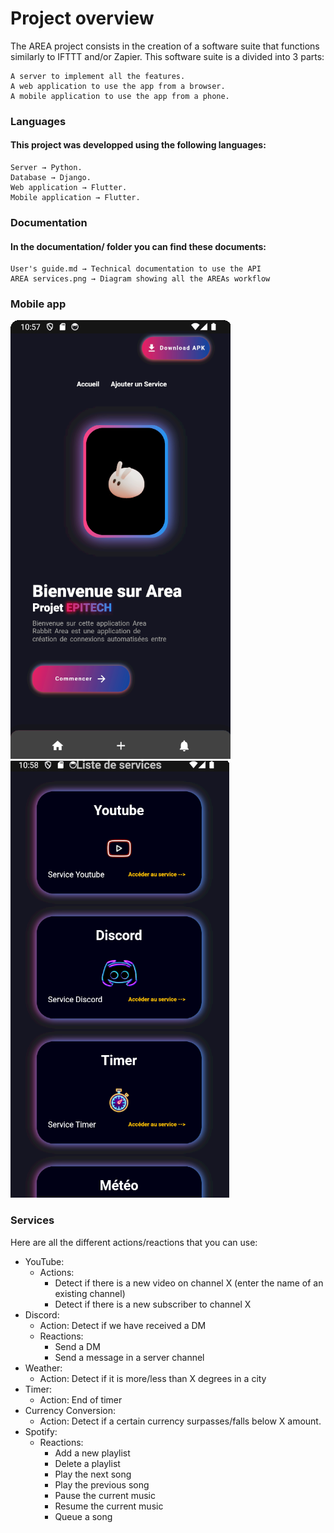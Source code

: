 # Project overview

The AREA project consists in the creation of a software suite that functions similarly to IFTTT and/or Zapier. This software suite is a divided into 3 parts:
```
A server to implement all the features.
A web application to use the app from a browser.
A mobile application to use the app from a phone.
```

### Languages

#### This project was developped using the following languages:
```
Server → Python.
Database → Django.
Web application → Flutter.
Mobile application → Flutter.
```

### Documentation

#### In the documentation/ folder you can find these documents:

```
User's guide.md → Technical documentation to use the API
AREA services.png → Diagram showing all the AREAs workflow
```

### Mobile app

![Home page](/assets/Home_page.png)
![Services page](/assets/Services_page.png)

### Services
Here are all the different actions/reactions that you can use:

- YouTube:
  - Actions:
    - Detect if there is a new video on channel X (enter the name of an existing channel)
    - Detect if there is a new subscriber to channel X
- Discord:
  - Action: Detect if we have received a DM
  - Reactions:
    - Send a DM
    - Send a message in a server channel
- Weather:
  - Action: Detect if it is more/less than X degrees in a city
- Timer:
  - Action: End of timer
- Currency Conversion:
  - Action: Detect if a certain currency surpasses/falls below X amount.
- Spotify:
  - Reactions:
    - Add a new playlist
    - Delete a playlist
    - Play the next song
    - Play the previous song
    - Pause the current music
    - Resume the current music
    - Queue a song

